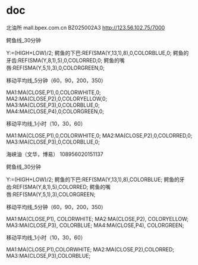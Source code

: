 # doc

北油所 mall.bpex.com.cn BZ025002A3 http://123.56.102.75/7000

鳄鱼线_30分钟

Y:=(HIGH+LOW)/2;
鳄鱼的下巴:REF(SMA(Y,13,1),8),0,COLORBLUE,0;
鳄鱼的牙齿:REF(SMA(Y,8,1),5),0,COLORRED,0;
鳄鱼的嘴唇:REF(SMA(Y,5,1),3),0,COLORGREEN,0;

移动平均线_5分钟（60，90，200，350）

MA1:MA(CLOSE,P1),0,COLORWHITE,0;
MA2:MA(CLOSE,P2),0,COLORYELLOW,0;
MA3:MA(CLOSE,P3),0,COLORBLUE,0;
MA4:MA(CLOSE,P4),0,COLORGREEN,0;

移动平均线_1小时（10，30，60）

MA1:MA(CLOSE,P1),0,COLORWHITE,0;
MA2:MA(CLOSE,P2),0,COLORRED,0;
MA3:MA(CLOSE,P3),0,COLORBLUE,0;

海峡油（文华，博易） 108956020151137

鳄鱼线_30分钟

Y:=(HIGH+LOW)/2;
鳄鱼的下巴:REF(SMA(Y,13,1),8),COLORBLUE;
鳄鱼的牙齿:REF(SMA(Y,8,1),5),COLORRED;
鳄鱼的嘴唇:REF(SMA(Y,5,1),3),COLORGREEN;

移动平均线_5分钟（60，90，200，350）

MA1:MA(CLOSE,P1), COLORWHITE;
MA2:MA(CLOSE,P2), COLORYELLOW;
MA3:MA(CLOSE,P3), COLORBLUE;
MA4:MA(CLOSE,P4), COLORGREEN;

移动平均线_1小时（10，30，60）

MA1:MA(CLOSE,P1),COLORWHITE;
MA2:MA(CLOSE,P2),COLORRED;
MA3:MA(CLOSE,P3),COLORBLUE;
